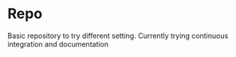# Repo
Basic repository to try different setting. 
Currently trying continuous integration and documentation
